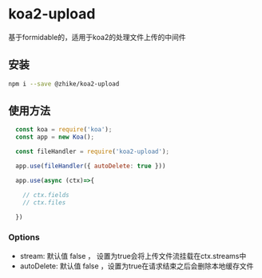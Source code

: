 # koa2-upload

基于formidable的，适用于koa2的处理文件上传的中间件

## 安装

```sh
npm i --save @zhike/koa2-upload
```

## 使用方法

```javascript
  const koa = require('koa');
  const app = new Koa();

  const fileHandler = require('koa2-upload');

  app.use(fileHandler({ autoDelete: true }))

  app.use(async (ctx)=>{

    // ctx.fields
    // ctx.files

  })
```
### Options

  * stream: 默认值 false ， 设置为true会将上传文件流挂载在ctx.streams中
  * autoDelete: 默认值 false ，设置为true在请求结束之后会删除本地缓存文件